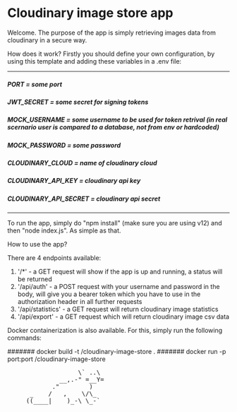 # Cloudinary image store app


Welcome. The purpose of the app is simply retrieving images 
data from cloudinary in a secure way.

How does it work? 
Firstly you should define your own configuration, by using this template and adding these variables in a .env file:

-------------------------------

##### PORT = some port
##### JWT_SECRET = some secret for signing tokens
##### MOCK_USERNAME = some username to be used for token retrival (in real scernario user is compared to a database, not from env or hardcoded)
##### MOCK_PASSWORD = some password
##### CLOUDINARY_CLOUD = name of cloudinary cloud
##### CLOUDINARY_API_KEY = cloudinary api key
##### CLOUDINARY_API_SECRET = cloudinary api secret

-------------------------------
To run the app, simply do "npm install" (make sure you are using v12) and then "node index.js". As simple as that.

How to use the app? 

There are 4 endpoints available:
 1. '/*' - a GET request will show if the app is up and running, a status will be returned
 2. '/api/auth' - a POST request with your username and password in the body, will give you a bearer token which you have to use in the authorization header in all further requests
 3. '/api/statistics' - a GET request will return cloudinary image statistics
 4. '/api/export' - a GET request which will return cloudinary image csv data


Docker containerization is also available. 
For this, simply run the following commands:

####### docker build -t <some-namespace>/cloudinary-image-store .
####### docker run -p port:port <some-namespace>/cloudinary-image-store

<pre>
                   \` ..\
              __,.-" =__Y=
            ."        )  
      _    /   ,    \/\_
     ((____|    )_-\ \_-`
 </pre>
 
 